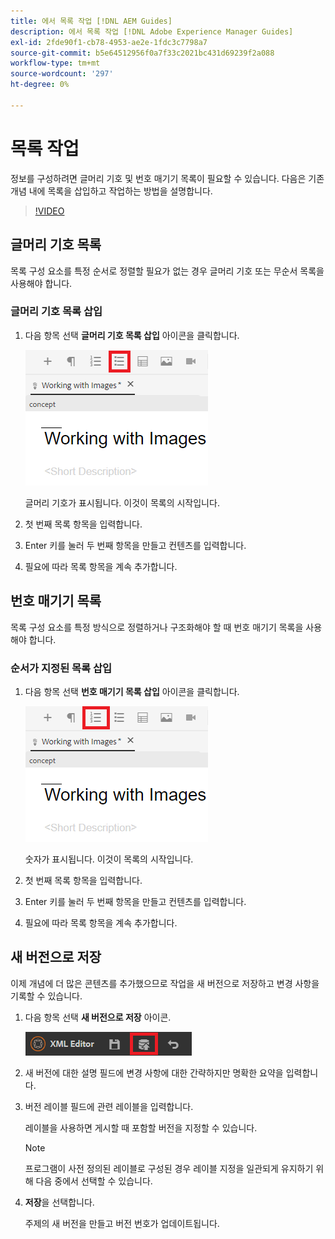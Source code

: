 ```yaml
---
title: 에서 목록 작업 [!DNL AEM Guides]
description: 에서 목록 작업 [!DNL Adobe Experience Manager Guides]
exl-id: 2fde90f1-cb78-4953-ae2e-1fdc3c7798a7
source-git-commit: b5e64512956f0a7f33c2021bc431d69239f2a088
workflow-type: tm+mt
source-wordcount: '297'
ht-degree: 0%

---
```


# 목록 작업

정보를 구성하려면 글머리 기호 및 번호 매기기 목록이 필요할 수 있습니다. 다음은 기존 개념 내에 목록을 삽입하고 작업하는 방법을 설명합니다.

>[!VIDEO](https://video.tv.adobe.com/v/336658?quality=12&learn=on)

## 글머리 기호 목록

목록 구성 요소를 특정 순서로 정렬할 필요가 없는 경우 글머리 기호 또는 무순서 목록을 사용해야 합니다.

### 글머리 기호 목록 삽입

1. 다음 항목 선택 **글머리 기호 목록 삽입** 아이콘을 클릭합니다.

   ![글머리 기호 목록 삽입 아이콘](images/lesson-6/insert-bulleted-list.png)

   글머리 기호가 표시됩니다. 이것이 목록의 시작입니다.

1. 첫 번째 목록 항목을 입력합니다.
1. Enter 키를 눌러 두 번째 항목을 만들고 컨텐츠를 입력합니다.
1. 필요에 따라 목록 항목을 계속 추가합니다.

## 번호 매기기 목록

목록 구성 요소를 특정 방식으로 정렬하거나 구조화해야 할 때 번호 매기기 목록을 사용해야 합니다.

### 순서가 지정된 목록 삽입

1. 다음 항목 선택 **번호 매기기 목록 삽입** 아이콘을 클릭합니다.

   ![번호 매기기 목록 삽입 아이콘](images/lesson-6/insert-numbered-list.png)

   숫자가 표시됩니다. 이것이 목록의 시작입니다.

1. 첫 번째 목록 항목을 입력합니다.
1. Enter 키를 눌러 두 번째 항목을 만들고 컨텐츠를 입력합니다.
1. 필요에 따라 목록 항목을 계속 추가합니다.

## 새 버전으로 저장

이제 개념에 더 많은 콘텐츠를 추가했으므로 작업을 새 버전으로 저장하고 변경 사항을 기록할 수 있습니다.

1. 다음 항목 선택 **새 버전으로 저장** 아이콘.

   ![새 버전으로 저장 아이콘](images/common/save-as-new-version.png)

1. 새 버전에 대한 설명 필드에 변경 사항에 대한 간략하지만 명확한 요약을 입력합니다.
1. 버전 레이블 필드에 관련 레이블을 입력합니다.

   레이블을 사용하면 게시할 때 포함할 버전을 지정할 수 있습니다.

   >[!NOTE]
   > 
   > 프로그램이 사전 정의된 레이블로 구성된 경우 레이블 지정을 일관되게 유지하기 위해 다음 중에서 선택할 수 있습니다.

1. **저장**&#x200B;을 선택합니다.

   주제의 새 버전을 만들고 버전 번호가 업데이트됩니다.
